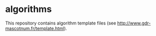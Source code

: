 # algorithms
This repository contains algorithm template files (see http://www.gdr-mascotnum.fr/template.html).
